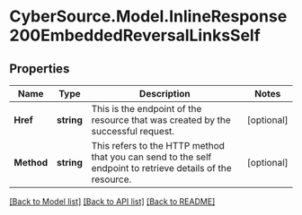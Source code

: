 # CyberSource.Model.InlineResponse200EmbeddedReversalLinksSelf
## Properties

Name | Type | Description | Notes
------------ | ------------- | ------------- | -------------
**Href** | **string** | This is the endpoint of the resource that was created by the successful request.  | [optional] 
**Method** | **string** | This refers to the HTTP method that you can send to the self endpoint to retrieve details of the resource.  | [optional] 

[[Back to Model list]](../README.md#documentation-for-models) [[Back to API list]](../README.md#documentation-for-api-endpoints) [[Back to README]](../README.md)

